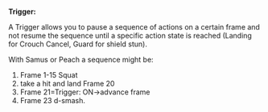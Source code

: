 **Trigger:**

 A Trigger allows you to pause a sequence of actions on a certain frame and not resume the sequence until a specific action state is reached (Landing for Crouch Cancel, Guard for shield stun). 

With Samus or Peach a sequence might be: 

1. Frame 1-15 Squat
2. take a hit and land Frame 20
3. Frame 21=Trigger: ON->advance frame
4. Frame 23 d-smash.